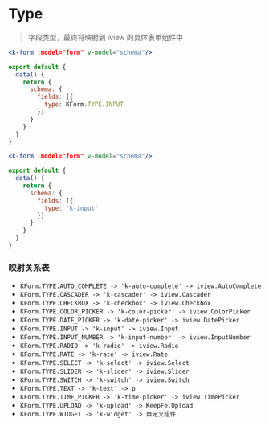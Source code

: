 # Type

> 字段类型，最终将映射到 iview 的具体表单组件中

```jsx
<k-form :model="form" v-model="schema"/>
```

```js
export default {
  data() {
    return {
      schema: {
        fields: [{
          type: KForm.TYPE.INPUT
        }]
      }
    }
  }
}
```

```jsx
<k-form :model="form" v-model="schema"/>
```

```js
export default {
  data() {
    return {
      schema: {
        fields: [{
          type: 'k-input'
        }]
      }
    }
  }
}
```

### 映射关系表

* `KForm.TYPE.AUTO_COMPLETE -> 'k-auto-complete' -> iview.AutoComplete`
* `KForm.TYPE.CASCADER -> 'k-cascader' -> iview.Cascader`
* `KForm.TYPE.CHECKBOX -> 'k-checkbox' -> iview.Checkbox`
* `KForm.TYPE.COLOR_PICKER -> 'k-color-picker' -> iview.ColorPicker`
* `KForm.TYPE.DATE_PICKER -> 'k-date-picker' -> iview.DatePicker`
* `KForm.TYPE.INPUT -> 'k-input' -> iview.Input`
* `KForm.TYPE.INPUT_NUMBER -> 'k-input-number' -> iview.InputNumber`
* `KForm.TYPE.RADIO -> 'k-radio' -> iview.Radio`
* `KForm.TYPE.RATE -> 'k-rate' -> iview.Rate`
* `KForm.TYPE.SELECT -> 'k-select' -> iview.Select`
* `KForm.TYPE.SLIDER -> 'k-slider' -> iview.Slider`
* `KForm.TYPE.SWITCH -> 'k-switch' -> iview.Switch`
* `KForm.TYPE.TEXT -> 'k-text' -> p`
* `KForm.TYPE.TIME_PICKER -> 'k-time-picker' -> iview.TimePicker`
* `KForm.TYPE.UPLOAD -> 'k-upload' -> KeepFe.Upload`
* `KForm.TYPE.WIDGET -> 'k-widget' -> 自定义组件`